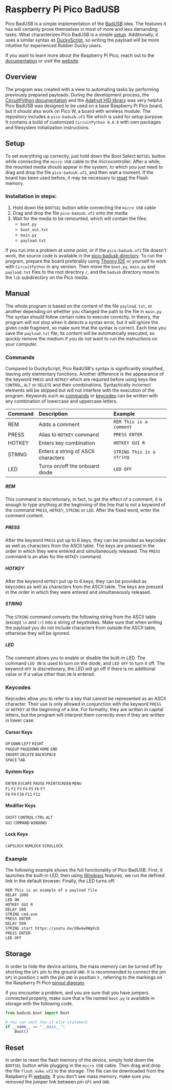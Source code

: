 # Raspberry Pi Pico BadUSB

Pico BadUSB is a simple implementation of the [BadUSB](https://en.wikipedia.org/wiki/BadUSB) idea. The features it has
will certainly prove themselves in most of more and less demanding tasks. What characterizes Pico BadUSB is a
simple [setup](https://github.com/kacperbartocha/pico-badusb#setup). Additionally, it uses a similar syntax as
[DuckyScript](https://docs.hak5.org/hak5-usb-rubber-ducky/duckyscript-tm-quick-reference), so writing the payload will
be more intuitive for experienced Rubber Ducky users.

If you want to learn more about the Raspberry Pi Pico, reach out to the 
[documentation](https://datasheets.raspberrypi.com/pico/raspberry-pi-pico-python-sdk.pdf) or visit the 
[website](https://projects.raspberrypi.org/en/projects/getting-started-with-the-pico).

## Overview
The program was created with a view to automating tasks by performing previously prepared payloads. During the
development process, the [CircuitPython documentation](https://docs.circuitpython.org) and the 
[Adafruit HID library](https://docs.circuitpython.org/projects/hid) was very helpful. Pico BadUSB was designed to be
used on a base Raspberry Pi Pico board, but it should also work on Pico W, a board with wireless module. The repository
includes a ```pico-badusb.uf2``` file which is used for setup purpose. It contains a build of customized
```CircuitPython 8.0.0``` with own packages and filesystem initialization instructions.

## Setup
To set everything up correctly, just hold down the Boot Select ```BOTSEL``` button while connecting the ```micro USB```
cable to the microcontroller. After a while, the mounted media should appear in the system, to which you just need to
drag and drop the file ```pico-badusb.uf2```, and then wait a moment. If the board has been used before, it may be
necessary to [reset](https://github.com/kacperbartocha/pico-badusb#reset) the Flash memory.

### Installation in steps:
1. Hold down the ```BOOTSEL``` button while connecting the ```micro USB``` cable
2. Drag and drop the file ```pico-badusb.uf2``` onto the media
3. Wait for the media to be remounted, which will contain the files:
    * ```boot.py```
    * ```boot_out.txt```
    * ```main.py```
    * ```payload.txt```

If you run into a problem at some point, or if the ```pico-badusb.uf2``` file doesn't work, the source code is available
in the [pico-badusb directory](https://github.com/kacperbartocha/pico-badusb/tree/main/pico-badusb). To run the program,
prepare the board preferably using [Thonny IDE](https://thonny.org) or yourself to work with ```CircuitPython``` in any
version. Then move the ```boot.py```, ```main.py``` and ```payload.txt``` files to the root directory ```/```, and the
```badusb``` directory move to the ```lib``` subdirectory on the Pico media.

## Manual
The whole program is based on the content of the file ```payload.txt```, or another depending on whether you changed the
path to the file in ```main.py```. The syntax should follow certain rules to execute correctly. In theory, the program
will not stop when it detects a syntax error, but it will ignore the given code fragment, so make sure that the syntax
is correct. Each time you save the ```payload.txt``` file, its content will be automatically executed, so quickly remove
the medium if you do not want to run the instructions on your computer.

### Commands
Compared to DuckyScript, Pico BadUSB's syntax is significantly simplified, leaving only elementary functions. Another
difference is the appearance of the keyword ```PRESS``` and ```HOTKEY``` which are required before using keys like
```CONTROL```, ```ALT``` or ```DELETE``` and their combinations. Syntactically incorrect elements will be skipped but
will not interfere with the execution of the program. Keywords such as 
[commands](https://github.com/kacperbartocha/pico-badusb#commands) or
[keycodes](https://github.com/kacperbartocha/pico-badusb#keycodes) can be written with any combination of lowercase and
uppercase letters. 

| Command | Description                         | Example                       |
|:--------|:------------------------------------|:------------------------------|
| REM     | Adds a comment                      | ```REM This is a comment```   |
| PRESS   | Alias to ```HOTKEY``` command       | ```PRESS ENTER```             |
| HOTKEY  | Enters key combination              | ```HOTKEY GUI R```            |
| STRING  | Enters a string of ASCII characters | ```STRING This is a string``` |
| LED     | Turns on/off the onboard diode      | ```LED OFF ```                |

##### REM
This command is discretionary, in fact, to get the effect of a comment, it is enough to type anything at the beginning
of the line that is not a keyword of the command ```PRESS```, ```HOTKEY```, ```STRING``` or ```LED```. After the fixed
word, enter the comment content.

##### PRESS
After the keyword ```PRESS``` put up to 6 keys, they can be provided as keycodes as well as characters from the ASCII 
table. The keys are pressed in the order in which they were entered and simultaneously released. The ```PRESS``` command
is an alias for the ```HOTKEY``` command.

##### HOTKEY
After the keyword ```HOTKEY``` put up to 6 keys, they can be provided as keycodes as well as characters from the ASCII 
table. The keys are pressed in the order in which they were entered and simultaneously released.

##### STRING
The ```STRING``` command converts the following string from the ASCII table (except ```\n``` and ```\r```) into a string
of keystrokes. Make sure that when writing the payload you do not include characters from outside the ASCII table,
otherwise they will be ignored.

##### LED
The comment allows you to enable or disable the built-in LED. The command ```LED ON``` is used to turn on the diode, and
```LED OFF``` to turn it off. The keyword ```OFF``` is discretionary, the LED will go off if there is no additional
value or if a value other than ```ON``` is entered.

### Keycodes
Keycodes allow you to refer to a key that cannot be represented as an ASCII character. Their use is only allowed in
conjunction with the keyword ```PRESS``` or ```HOTKEY``` at the beginning of a line. For formality, they are written in
capital letters, but the program will interpret them correctly even if they are written in lower case. 

#### Cursor Keys
```UP``` ```DOWN``` ```LEFT``` ```RIGHT```\
```PAGEUP``` ```PAGEDOWN``` ```HOME``` ```END```\
```INSERT``` ```DELETE``` ```BACKSPACE```\
```SPACE``` ```TAB```

#### System Keys
```ENTER``` ```ESCAPE``` ```PAUSE``` ```PRINTSCREEN``` ```MENU```\
```F1``` ```F2``` ```F3``` ```F4``` ```F5``` ```F6``` ```F7```\
```F8``` ```F9``` ```F10``` ```F11``` ```F12```

#### Modifier Keys
```SHIFT``` ```CONTROL``` ```CTRL``` ```ALT```\
```GUI``` ```COMMAND``` ```WINDOWS```

#### Lock Keys
```CAPSLOCK``` ```NUMLOCK``` ```SCROLLOCK```

### Example
The following example shows the full functionality of Pico BadUSB. First, it launches the built-in LED, then using
[Windows](https://learn.microsoft.com/en-us/windows-server/administration/windows-commands/windows-commands) features,
we run the defined link in the default browser. Finally, the LED turns off.

```bash
REM This is an example of a payload file
DELAY 1000
LED ON
HOTKEY GUI R
DELAY 500
STRING cmd.exe
PRESS ENTER
DELAY 500
STRING start https://youtu.be/dQw4w9WgXcQ
PRESS ENTER
LED OFF
```

## Storage
In order to hide the device actions, the mass memory can be turned off by shorting the ```GP1``` pin to the ground 
```GND```. It is recommended to connect the pin ```GP1``` in position ```2``` with the pin ```GND``` in position ```3```
, referring to the markings on the Raspberry Pi Pico
[pinout diagram](https://datasheets.raspberrypi.com/pico/Pico-R3-A4-Pinout.pdf).

If you encounter a problem, and you are sure that you have jumpers connected properly, make sure that a file named
```boot.py``` is available in storage with the following code.

```python
from badusb.boot import Boot

# You can omit the if-else statement
if __name__ == "__main__":
    Boot()
```

## Reset
In order to reset the flash memory of the device, simply hold down the ```BOOTSEL``` button while plugging in the
```micro USB``` cable. Then drag and drop the file ```flash_nuke.uf2``` to the storage. The file can be downloaded from
the Raspberry Pi [website](https://datasheets.raspberrypi.com/soft/flash_nuke.uf2). If you don't see mass memory, make
sure you removed the jumper link between pin ```GP1``` and ```GND```.
